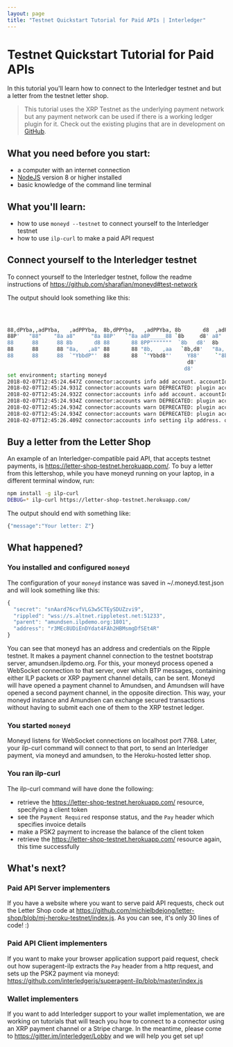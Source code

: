 ```yaml
---
layout: page
title: "Testnet Quickstart Tutorial for Paid APIs | Interledger"
---
```

# Testnet Quickstart Tutorial for Paid APIs

In this tutorial you'll learn how to connect to the Interledger testnet and but a letter from the testnet letter shop.

> This tutorial uses the XRP Testnet as the underlying payment network but any payment network can be used if there is a working ledger plugin for it. Check out the existing plugins that are in development on [GitHub](https://github.com/search?utf8=%E2%9C%93&q=ilp-plugin-).

## What you need before you start:

* a computer with an internet connection
* [NodeJS](https://nodejs.org/en/download/current/) version 8 or higher installed
* basic knowledge of the command line terminal

## What you'll learn:

* how to use `moneyd --testnet` to connect yourself to the Interledger testnet
* how to use `ilp-curl` to make a paid API request

## Connect yourself to the Interledger testnet

To connect yourself to the Interledger testnet, follow the readme instructions of https://github.com/sharafian/moneyd#test-network

The output should look something like this:


```sh
                                                                           88
                                                                           88
                                                                           88
88,dPYba,,adPYba,   ,adPPYba,  8b,dPPYba,   ,adPPYba, 8b       d8  ,adPPYb,88
88P'   "88"    "8a a8"     "8a 88P'   `"8a a8P_____88 `8b     d8' a8"    `Y88
88      88      88 8b       d8 88       88 8PP"""""""  `8b   d8'  8b       88
88      88      88 "8a,   ,a8" 88       88 "8b,   ,aa   `8b,d8'   "8a,   ,d88
88      88      88  `"YbbdP"'  88       88  `"Ybbd8"'     Y88'     `"8bbdP"Y8
                                                          d8'
                                                         d8'
set environment; starting moneyd
2018-02-07T12:45:24.647Z connector:accounts info add account. accountId=parent
2018-02-07T12:45:24.931Z connector:accounts warn DEPRECATED: plugin accessed deprecated _log property. accountId=parent
2018-02-07T12:45:24.932Z connector:accounts info add account. accountId=local
2018-02-07T12:45:24.934Z connector:accounts warn DEPRECATED: plugin accessed deprecated _log property. accountId=local
2018-02-07T12:45:24.934Z connector:accounts warn DEPRECATED: plugin accessed deprecated _store property. accountId=local
2018-02-07T12:45:24.934Z connector:accounts warn DEPRECATED: plugin accessed deprecated _store property. accountId=local
2018-02-07T12:45:26.409Z connector:accounts info setting ilp address. oldAddress=unknown newAddress=test.amundsen.bmp.btp18q1.YaXT9omsIYLREfR3p77Sh8iomSOCONEvAgD24AL4smE
```

## Buy a letter from the Letter Shop

An example of an Interledger-compatible paid API, that accepts testnet payments, is https://letter-shop-testnet.herokuapp.com/.
To buy a letter from this lettershop, while you have moneyd running on your laptop, in a different terminal window, run:

```sh
npm install -g ilp-curl
DEBUG=* ilp-curl https://letter-shop-testnet.herokuapp.com/
```

The output should end with something like:

```sh
{"message":"Your letter: Z"}
```

## What happened?
### You installed and configured `moneyd`
The configuration of your `moneyd` instance was saved in ~/.moneyd.test.json and will look something like this:
```js
{
  "secret": "snAard76cvfVLG3w5CTEySDUZzvi9",
  "rippled": "wss://s.altnet.rippletest.net:51233",
  "parent": "amundsen.ilpdemo.org:1801",
  "address": "r3MEc8UDiEnDYdat4FAh2HBMsmgDfSEt4R"
}
```

You can see that moneyd has an address and credentials on the Ripple testnet. It makes a payment channel connection to the testnet bootstrap server, amundsen.ilpdemo.org. For this, your moneyd process opened a WebSocket connection to that server, over which BTP messages, containing either ILP packets or XRP payment channel details, can be sent. Moneyd will have opened a payment channel to Amundsen, and Amundsen will have opened a second payment channel, in the opposite direction. This way, your moneyd instance and Amundsen can exchange secured transactions without having to submit each one of them to the XRP testnet ledger.

### You started `moneyd`

Moneyd listens for WebSocket connections on localhost port 7768. Later, your ilp-curl command will connect to that port, to send an Interledger payment, via moneyd and amundsen, to the Heroku-hosted letter shop.

### You ran ilp-curl

The ilp-curl command will have done the following:
* retrieve the https://letter-shop-testnet.herokuapp.com/ resource, specifying a client token
* see the `Payment Required` response status, and the `Pay` header which specifies invoice details
* make a PSK2 payment to increase the balance of the client token
* retrieve the https://letter-shop-testnet.herokuapp.com/ resource again, this time successfully


## What's next?

### Paid API Server implementers
If you have a website where you want to serve paid API requests, check out the Letter Shop code at
https://github.com/michielbdejong/letter-shop/blob/mj-heroku-testnet/index.js. As you can see, it's
only 30 lines of code! :)

### Paid API Client implementers
If you want to make your browser application support paid request, check out how superagent-ilp
extracts the `Pay` header from a http request, and sets up the PSK2 payment via moneyd:
https://github.com/interledgerjs/superagent-ilp/blob/master/index.js

### Wallet implementers
If you want to add Interledger support to your wallet implementation, we are working on tutorials
that will teach you how to connect to a connector using an XRP payment channel or a Stripe charge.
In the meantime, please come to https://gitter.im/interledger/Lobby and we will help you get set up!

